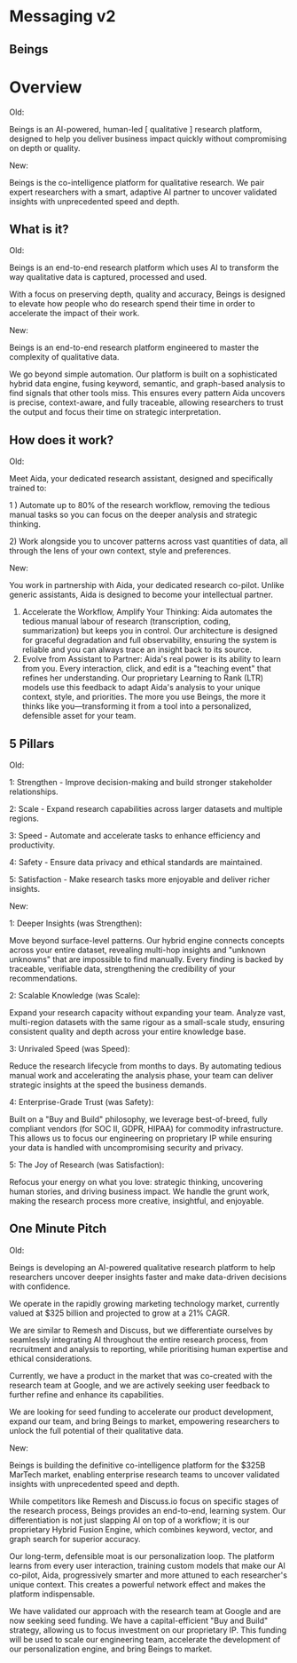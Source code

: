 # Messaging v2

## Beings

# Overview

Old: 

Beings is an AI-powered, human-led \[ qualitative \] research platform, designed to help you deliver business impact quickly without compromising on depth or quality.

New: 

Beings is the co-intelligence platform for qualitative research. We pair expert researchers with a smart, adaptive AI partner to uncover validated insights with unprecedented speed and depth.

## What is it?

Old: 

Beings is an end-to-end research platform which uses AI to transform the way qualitative data is captured, processed and used. 

With a focus on preserving depth, quality and accuracy, Beings is designed to elevate how people who do research spend their time in order to accelerate the impact of their work.

New: 

Beings is an end-to-end research platform engineered to master the complexity of qualitative data.

We go beyond simple automation. Our platform is built on a sophisticated hybrid data engine, fusing keyword, semantic, and graph-based analysis to find signals that other tools miss. This ensures every pattern Aida uncovers is precise, context-aware, and fully traceable, allowing researchers to trust the output and focus their time on strategic interpretation.

## How does it work?

Old:

Meet Aida, your dedicated research assistant, designed and specifically trained to:

1 ) Automate up to 80% of the research workflow, removing the tedious manual tasks so you can focus on the deeper analysis and strategic thinking.

2\) Work alongside you to uncover patterns across vast quantities of data, all through the lens of your own context, style and preferences.

New:

You work in partnership with Aida, your dedicated research co-pilot. Unlike generic assistants, Aida is designed to become your intellectual partner.

1. Accelerate the Workflow, Amplify Your Thinking: Aida automates the tedious manual labour of research (transcription, coding, summarization) but keeps you in control. Our architecture is designed for graceful degradation and full observability, ensuring the system is reliable and you can always trace an insight back to its source.  
2. Evolve from Assistant to Partner: Aida's real power is its ability to learn from you. Every interaction, click, and edit is a "teaching event" that refines her understanding. Our proprietary Learning to Rank (LTR) models use this feedback to adapt Aida's analysis to your unique context, style, and priorities. The more you use Beings, the more it thinks like you—transforming it from a tool into a personalized, defensible asset for your team.

## 5 Pillars

Old: 

1: Strengthen \- Improve decision-making and build stronger stakeholder relationships.

2: Scale \- Expand research capabilities across larger datasets and multiple regions.

3: Speed \- Automate and accelerate tasks to enhance efficiency and productivity.

4: Safety \- Ensure data privacy and ethical standards are maintained.

5: Satisfaction \- Make research tasks more enjoyable and deliver richer insights.

New:

1: Deeper Insights (was Strengthen):

Move beyond surface-level patterns. Our hybrid engine connects concepts across your entire dataset, revealing multi-hop insights and "unknown unknowns" that are impossible to find manually. Every finding is backed by traceable, verifiable data, strengthening the credibility of your recommendations.

2: Scalable Knowledge (was Scale):

Expand your research capacity without expanding your team. Analyze vast, multi-region datasets with the same rigour as a small-scale study, ensuring consistent quality and depth across your entire knowledge base.

3: Unrivaled Speed (was Speed):

Reduce the research lifecycle from months to days. By automating tedious manual work and accelerating the analysis phase, your team can deliver strategic insights at the speed the business demands.

4: Enterprise-Grade Trust (was Safety):

Built on a "Buy and Build" philosophy, we leverage best-of-breed, fully compliant vendors (for SOC II, GDPR, HIPAA) for commodity infrastructure. This allows us to focus our engineering on proprietary IP while ensuring your data is handled with uncompromising security and privacy.

5: The Joy of Research (was Satisfaction):

Refocus your energy on what you love: strategic thinking, uncovering human stories, and driving business impact. We handle the grunt work, making the research process more creative, insightful, and enjoyable.

## One Minute Pitch

Old:

Beings is developing an AI-powered qualitative research platform to help researchers uncover deeper insights faster and make data-driven decisions with confidence.

We operate in the rapidly growing marketing technology market, currently valued at $325 billion and projected to grow at a 21% CAGR.

We are similar to Remesh and Discuss, but we differentiate ourselves by seamlessly integrating AI throughout the entire research process, from recruitment and analysis to reporting, while prioritising human expertise and ethical considerations.

Currently, we have a product in the market that was co-created with the research team at Google, and we are actively seeking user feedback to further refine and enhance its capabilities.

We are looking for seed funding to accelerate our product development, expand our team, and bring Beings to market, empowering researchers to unlock the full potential of their qualitative data.

New:

Beings is building the definitive co-intelligence platform for the $325B MarTech market, enabling enterprise research teams to uncover validated insights with unprecedented speed and depth.

While competitors like Remesh and Discuss.io focus on specific stages of the research process, Beings provides an end-to-end, learning system. Our differentiation is not just slapping AI on top of a workflow; it is our proprietary Hybrid Fusion Engine, which combines keyword, vector, and graph search for superior accuracy.

Our long-term, defensible moat is our personalization loop. The platform learns from every user interaction, training custom models that make our AI co-pilot, Aida, progressively smarter and more attuned to each researcher's unique context. This creates a powerful network effect and makes the platform indispensable.

We have validated our approach with the research team at Google and are now seeking seed funding. We have a capital-efficient "Buy and Build" strategy, allowing us to focus investment on our proprietary IP. This funding will be used to scale our engineering team, accelerate the development of our personalization engine, and bring Beings to market.
